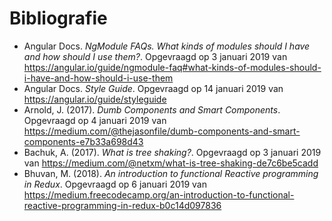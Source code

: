 # Bibliografie
* Angular Docs. *NgModule FAQs. What kinds of modules should I have and how should I use them?*. Opgevraagd op 3 januari 2019 van https://angular.io/guide/ngmodule-faq#what-kinds-of-modules-should-i-have-and-how-should-i-use-them
* Angular Docs. *Style Guide*. Opgevraagd op 14 januari 2019 van https://angular.io/guide/styleguide
* Arnold, J. (2017). *Dumb Components and Smart Components*. Opgevraagd op 4 januari 2019 van https://medium.com/@thejasonfile/dumb-components-and-smart-components-e7b33a698d43
* Bachuk, A. (2017). *What is tree shaking?*. Opgevraagd op 3 januari 2019 van https://medium.com/@netxm/what-is-tree-shaking-de7c6be5cadd
* Bhuvan, M. (2018). *An introduction to functional Reactive programming in Redux*. Opgevraagd op 6 januari 2019 van https://medium.freecodecamp.org/an-introduction-to-functional-reactive-programming-in-redux-b0c14d097836